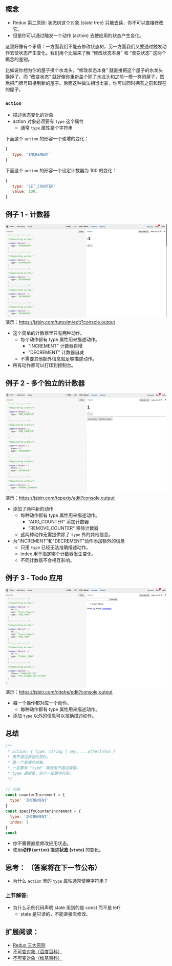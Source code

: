 <div class="dplayer-container">
  <div
    id="dplayer"
    class="dplayer"
    style="margin-bottom: 20px;"
    data-id="[02] 用动作描述状态变化"
    data-video="http://o71w1wc99.bkt.clouddn.com/02.mp4"
    data-subtitle="./sub/02.vtt?v0.0.1"
    data-cover="http://o71w1wc99.bkt.clouddn.com/02.jpg?v0.0.1"
  ></div>
</div>

<script defer src="./js/DPlayer.min.js"></script>
<script defer src="./js/dplayer.js"></script>

## 概念

- Redux 第二原则: 状态树这个对象 (state tree) 只能去读，你不可以直接修改它。
- 但是你可以通过触发一个动作 (action) 去使应用的状态产生变化。

这里好像有个矛盾：一方面我们不能去修改状态树，另一方面我们又要通过触发动作去使状态产生变化。我们用个比喻来了解 “修改状态本身" 和 “改变状态” 这两个概念的差别。

比如说你想为你的屋子换个水龙头，“修改状态本身” 就直接把这个屋子的水龙头换掉了。而 “改变状态” 就好像你重新盖个除了水龙头和之前一模一样的屋子，然后把门牌号码换到新的屋子。后面这种做法相当土豪，你可以同时拥有之前和现在的屋子。

### `action`

- 描述状态变化的对象
- action 对象必须要有 `type` 这个属性
  - 通常 `type` 属性是个字符串
   

下面这个 `action` 的形容一个递增的变化：

```js
{
   type: 'INCREMENT'
}
```

下面这个 `action` 的形容一个设定计数器为 100 的变化：

```js
{
   type: 'SET_COUNTER'
   value: 100,
}
```

## 例子 1 - 计数器

![Counter demo screenshot][Lesson-2_Counter-screenshot]
演示：https://jsbin.com/tutoxim/edit?console,output

- 这个简单的计数器里只有两种动作。
  - 每个动作都有 type 属性用来描述动作。
    - "INCREMENT" 计数器自增
    - "DECREMENT" 计数器自减
  - 不需要其他额外信息就足够描述动作。
- 所有动作都可以打印到控制台。

## 例子 2 - 多个独立的计数器

![Multiple Counter demo screenshot][Lesson-2_Multiple-counters-screenshot]
演示：https://jsbin.com/topexiy/edit?console,output

- 添加了两种新的动作
  - 每种动作都有 type 属性用来描述动作。
    - "ADD_COUNTER" 添加计数器
    - "REMOVE_COUNTER" 移除计数器
  - 这两种动作无需提供除了 `type` 外的其他信息。
- 为"INCREMENT"和"DECREMENT"动作添加额外的信息
  - 只用 `type` 已经无法准确描述动作。
  - index 用于指定哪个计数器发生变化。
  - 不同计数器不会相互影响。

## 例子 3 - Todo 应用

![Todo App demo screenshot][Lesson-2_Todo-App-screenshot]
演示：https://jsbin.com/gitehe/edit?console,output

- 每一个操作都对应一个动作。
  - 每种动作都有 type 属性用来描述动作。
- 添加 `type` 以外的信息可以准确描述动作。

## 总结

```js
/**
 * action: { type: string | any, ...otherInfos }
 * 用于描述状态的变化。
 * 是一个普通的对象。
 * 一定要有 "type" 属性用于描述类型。
 * type 通常是，但不一定是字符串。
 */

// 示例
const counterIncrement = {
  type: 'INCREMENT'
}
const specifyCounterIncrement = {
  type: 'INCREMENT',
  index: 1
}
const
```

- 你不需要直接修改应用状态。
- 使用**动作 (`action`)** 描述**状态 (`state`)** 的变化。

## 思考： （答案将在下一节公布）

- 为什么 `action` 里的 `type` 属性通常使用字符串？

### 上节解答:

- 为什么示例代码声明 state 用到的是 const 而不是 let?
  - state 是只读的，不能直接去修改。

## 扩展阅读：

- [Redux 三大原则](http://cn.redux.js.org/docs/introduction/ThreePrinciples.html)
- [不可变对象（百度百科）](http://baike.baidu.com/link?url=Fgbv8gIdOK0atD6b4aDiB9EbgKxKcVzQroLuzhj9WXoW2m8T5rQdAkgMZZkzVOpd0HeTvl4dMYv7pz8YMQ8VgDxYi5Gy4iixTjmTC14I47sm7c0u4wJK6EnRQGKVBZAH)
- [不可变对象（维基百科）](https://zh.wikipedia.org/wiki/%E4%B8%8D%E5%8F%AF%E8%AE%8A%E7%89%A9%E4%BB%B6)

[Lesson-2_Counter-screenshot]: ./screenshots/Lesson-2_Counter-screenshot.png

[Lesson-2_Multiple-counters-screenshot]: ./screenshots/Lesson-2_Multiple-counters-screenshot.png

[Lesson-2_Todo-App-screenshot]: ./screenshots/Lesson-2_Todo-App-screenshot.png

<style>{% include "./css/dplayer.css" %}</style>
